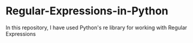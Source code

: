 # Regular-Expressions-in-Python
In this repository, I have used Python's re library for working with Regular Expressions

